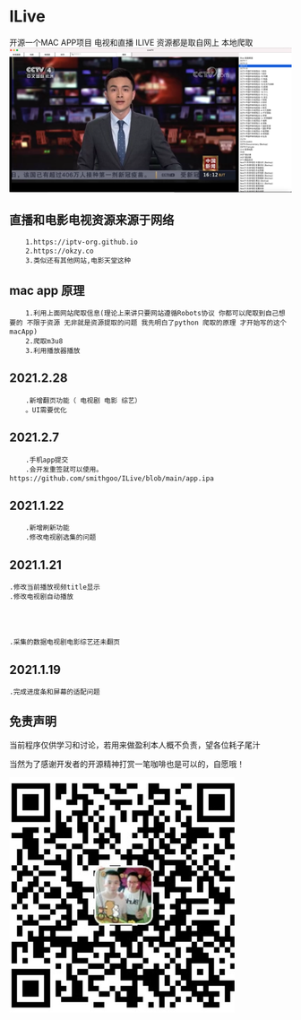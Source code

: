 # ILive
开源一个MAC APP项目 电视和直播 ILIVE 资源都是取自网上 本地爬取
![](0.png)
## 直播和电影电视资源来源于网络
        
        1.https://iptv-org.github.io
        2.https://okzy.co
        3.类似还有其他网站,电影天堂这种


## mac app 原理
        1.利用上面网站爬取信息(理论上来讲只要网站遵循Robots协议 你都可以爬取到自己想要的 不限于资源 无非就是资源提取的问题 我先明白了python 爬取的原理 才开始写的这个macApp)
        2.爬取m3u8
        3.利用播放器播放


## 2021.2.28
        .新增翻页功能（ 电视剧 电影 综艺）
        。UI需要优化
        
        
## 2021.2.7
        .手机app提交
        .会开发重签就可以使用。https://github.com/smithgoo/ILive/blob/main/app.ipa
        
    
    
## 2021.1.22
        .新增刷新功能
        .修改电视剧选集的问题


## 2021.1.21
    .修改当前播放视频title显示
    .修改电视剧自动播放
    
    
    
    
    .采集的数据电视剧电影综艺还未翻页
    
    
## 2021.1.19
    .完成进度条和屏幕的适配问题





## 免责声明
当前程序仅供学习和讨论，若用来做盈利本人概不负责，望各位耗子尾汁


当然为了感谢开发者的开源精神打赏一笔咖啡也是可以的，自愿哦！

![](1.jpg)
